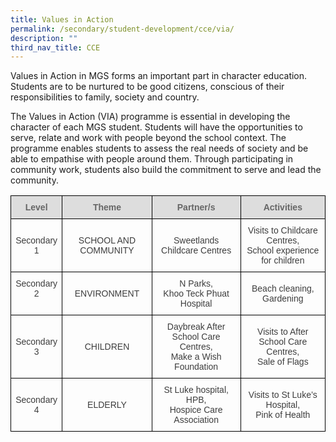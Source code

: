 ```yaml
---
title: Values in Action
permalink: /secondary/student-development/cce/via/
description: ""
third_nav_title: CCE
---
```


Values in Action in MGS forms an important part in character education. Students are to be nurtured to be good citizens, conscious of their responsibilities to family, society and country.

The Values in Action (VIA) programme is essential in developing the character of each MGS student. Students will have the opportunities to serve, relate and work with people beyond the school context. The programme enables students to assess the real needs of society and be able to empathise with people around them. Through participating in community work, students also build the commitment to serve and lead the community.

<style type="text/css">
.tg  {border-collapse:collapse;border-spacing:0;}
.tg td{border-color:black;border-style:solid;border-width:1px;font-family:Arial, sans-serif;font-size:14px;
  overflow:hidden;padding:10px 5px;word-break:normal;}
.tg th{border-color:black;border-style:solid;border-width:1px;font-family:Arial, sans-serif;font-size:14px;
  font-weight:normal;overflow:hidden;padding:10px 5px;word-break:normal;}
.tg .tg-5hwe{color:#3D3D3D;text-align:center;vertical-align:middle}
.tg .tg-feqv{background-color:#DDD;color:#666;font-weight:bold;text-align:center;vertical-align:middle}
.tg .tg-iuf2{color:#3D3D3D;text-align:center;vertical-align:top}
</style>
<table class="tg">
<thead>
  <tr>
    <th class="tg-feqv"><span style="color:#666;background-color:#DDD">Level</span></th>
    <th class="tg-feqv"><span style="color:#666;background-color:#DDD">Theme</span></th>
    <th class="tg-feqv"><span style="color:#666;background-color:#DDD">Partner/s</span></th>
    <th class="tg-feqv"><span style="color:#666;background-color:#DDD">Activities</span></th>
  </tr>
</thead>
<tbody>
  <tr>
    <td class="tg-5hwe">Secondary 1</td>
    <td class="tg-5hwe">SCHOOL AND COMMUNITY</td>
    <td class="tg-5hwe">Sweetlands Childcare Centres</td>
    <td class="tg-5hwe">Visits to Childcare Centres,<br>School experience for children</td>
  </tr>
  <tr>
    <td class="tg-iuf2">Secondary 2</td>
    <td class="tg-5hwe">ENVIRONMENT</td>
    <td class="tg-5hwe">N Parks,<br>Khoo Teck Phuat Hospital</td>
    <td class="tg-5hwe">Beach cleaning,<br>Gardening</td>
  </tr>
  <tr>
    <td class="tg-5hwe"> Secondary 3</td>
    <td class="tg-5hwe">CHILDREN </td>
    <td class="tg-5hwe">Daybreak After School Care Centres,<br>Make a Wish Foundation</td>
    <td class="tg-5hwe">Visits to After School Care Centres,<br>Sale of Flags </td>
  </tr>
  <tr>
    <td class="tg-5hwe"> Secondary 4</td>
    <td class="tg-5hwe">ELDERLY </td>
    <td class="tg-5hwe">St Luke hospital,<br>HPB,<br>Hospice Care Association </td>
    <td class="tg-5hwe"> Visits to St Luke’s Hospital,<br>Pink of Health </td>
  </tr>
</tbody>
</table>

